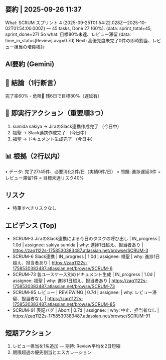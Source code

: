 ## 要約 | 2025-09-26 11:37
What: SCRUM スプリント 4 (2025-09-25T01:54:22.028Z—2025-10-02T01:54:00.000Z) — 45 tasks, Done 27 (60%). (data: sprint_total=45, sprint_done=27)
So what: 目標80%未達、レビュー滞留 (data: time_in_status[Review].avg=0.7d)
Next: 高優先度未完了0件の即時割当、レビュー担当の増員検討

## AI要約 (Gemini)

## 🎯 結論（1行断言）
完了率60% - 危険🚨 残6日で目標80%（遅延有）

## 🚨 即実行アクション（重要順3つ）
1. sumida sakiya → JiraのSlack連携作成完了 （今日中）
2. 福聖 → Slack連携作成完了 （今日中）
3. 福聖 → ドキュメント生成完了 （今日中）

## 📊 根拠（2行以内）
• データ: 完了27/45件、必要消化2件/日（実績0件/日）
• 問題: 進捗遅延3件 + レビュー滞留1件 = 目標未達リスク40%

## リスク
- 特筆すべきリスクなし

## エビデンス (Top)
- SCRUM-3 JiraのSlack連携による今日のタスクの呼び出し | IN_progress | 1.0d | assignee: sakiya sumida | why: 進捗1日超え、担当者あり | https://zaq1122s-1758530383487.atlassian.net/browse/SCRUM-3
- SCRUM-6 Slack連携 | IN_progress | 1.0d | assignee: 福聖 | why: 進捗1日超え、担当者あり | https://zaq1122s-1758530383487.atlassian.net/browse/SCRUM-6
- SCRUM-73 各ユースケース別のドキュメント生成 | IN_progress | 1.0d | assignee: 福聖 | why: 進捗1日超え、担当者あり | https://zaq1122s-1758530383487.atlassian.net/browse/SCRUM-73
- SCRUM-85 レビュー | REVIEWING | 0.7d | assignee:  | why: レビュー滞留、担当者なし | https://zaq1122s-1758530383487.atlassian.net/browse/SCRUM-85
- SCRUM-91 表記バグ | Abort | 0.7d | assignee:  | why: 中止、担当者なし | https://zaq1122s-1758530383487.atlassian.net/browse/SCRUM-91

## 短期アクション
1) レビュー担当を1名追加 — 期待: Review平均を2日短縮
2) 期限超過の優先割当とエスカレーション
